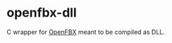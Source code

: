 # openfbx-dll
C wrapper for [OpenFBX](https://github.com/nem0/OpenFBX) meant to be compiled as DLL.
